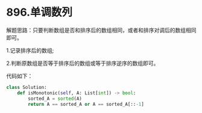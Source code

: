# 896.单调数列

解题思路：只要判断数组是否和排序后的数组相同，或者和排序对调后的数组相同即可。

1.记录排序后的数组;

2.判断原数组是否等于排序后的数组或等于排序逆序的数组即可。

代码如下：

```python
class Solution:
    def isMonotonic(self, A: List[int]) -> bool:
        sorted_A = sorted(A)
        return A == sorted_A or A == sorted_A[::-1]
```